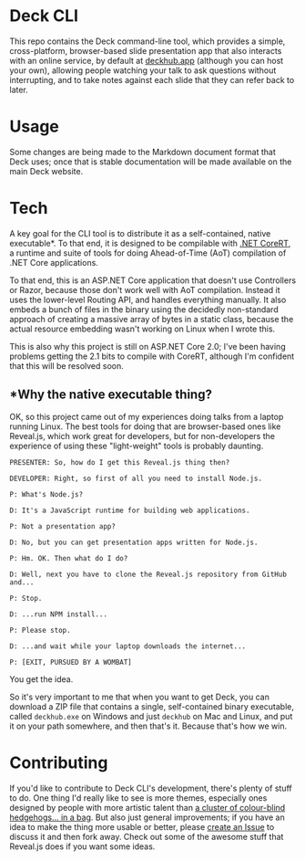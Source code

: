 # Deck CLI

This repo contains the Deck command-line tool, which provides a simple, cross-platform,
browser-based slide presentation app that also interacts with an online service, by default
at [deckhub.app](https://deckhub.app) (although you can host your own), allowing people watching
your talk to ask questions without interrupting, and to take notes against each slide that they
can refer back to later.

# Usage

Some changes are being made to the Markdown document format that Deck uses; once that is
stable documentation will be made available on the main Deck website.

# Tech

A key goal for the CLI tool is to distribute it as a self-contained, native executable*. To that
end, it is designed to be compilable with [.NET CoreRT](https://github.com/dotnet/corert), a
runtime and suite of tools for doing Ahead-of-Time (AoT) compilation of .NET Core applications.

To that end, this is an ASP<span></span>.NET Core application that doesn't use Controllers or
Razor, because those don't work well with AoT compilation. Instead it uses the lower-level Routing
API, and handles everything manually. It also embeds a bunch of files in the binary using the
decidedly non-standard approach of creating a massive array of bytes in a static class, because
the actual resource embedding wasn't working on Linux when I wrote this.

This is also why this project is still on ASP<span></span>.NET Core 2.0; I've been having problems
getting the 2.1 bits to compile with CoreRT, although I'm confident that this will be resolved
soon.

## *Why the native executable thing?

OK, so this project came out of my experiences doing talks from a laptop running Linux. The best
tools for doing that are browser-based ones like Reveal.js, which work great for developers, but
for non-developers the experience of using these "light-weight" tools is probably daunting.

```
PRESENTER: So, how do I get this Reveal.js thing then?

DEVELOPER: Right, so first of all you need to install Node.js.

P: What's Node.js?

D: It's a JavaScript runtime for building web applications.

P: Not a presentation app?

D: No, but you can get presentation apps written for Node.js.

P: Hm. OK. Then what do I do?

D: Well, next you have to clone the Reveal.js repository from GitHub and...

P: Stop.

D: ...run NPM install...

P: Please stop.

D: ...and wait while your laptop downloads the internet...

P: [EXIT, PURSUED BY A WOMBAT]
```

You get the idea.

So it's very important to me that when you want to get Deck, you can download a ZIP file
that contains a single, self-contained binary executable, called `deckhub.exe` on Windows and
just `deckhub` on Mac and Linux, and put it on your path somewhere, and then that's it.
Because that's how we win.

# Contributing

If you'd like to contribute to Deck CLI's development, there's plenty of stuff to do. One
thing I'd really like to see is more themes, especially ones designed by people with more
artistic talent than [a cluster of colour-blind hedgehogs... in a bag](http://blackadderquotes.com/artistic-talent). But also just general improvements; if you have an
idea to make the thing more usable or better, please [create an Issue](https://github.com/deckhub/cli/issues) to discuss it and then fork away. Check out some of the
awesome stuff that Reveal.js does if you want some ideas.
